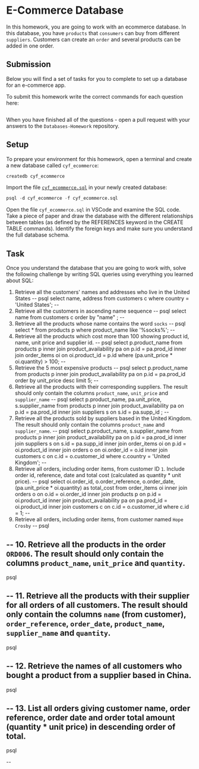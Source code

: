 # E-Commerce Database

In this homework, you are going to work with an ecommerce database. In this database, you have `products` that `consumers` can buy from different `suppliers`. Customers can create an `order` and several products can be added in one order.

## Submission

Below you will find a set of tasks for you to complete to set up a database for an e-commerce app.

To submit this homework write the correct commands for each question here:
```sql


```

When you have finished all of the questions - open a pull request with your answers to the `Databases-Homework` repository.

## Setup

To prepare your environment for this homework, open a terminal and create a new database called `cyf_ecommerce`:

```sql
createdb cyf_ecommerce
```

Import the file [`cyf_ecommerce.sql`](./cyf_ecommerce.sql) in your newly created database:

```sql
psql -d cyf_ecommerce -f cyf_ecommerce.sql
```

Open the file `cyf_ecommerce.sql` in VSCode and examine the SQL code. Take a piece of paper and draw the database with the different relationships between tables (as defined by the REFERENCES keyword in the CREATE TABLE commands). Identify the foreign keys and make sure you understand the full database schema.

## Task

Once you understand the database that you are going to work with, solve the following challenge by writing SQL queries using everything you learned about SQL:

1. Retrieve all the customers' names and addresses who live in the United States
-- 
psql
select name, address from customers c where country = 'United States';
--
2. Retrieve all the customers in ascending name sequence
--
psql
select name from customers c order by "name" ;
--
3. Retrieve all the products whose name contains the word `socks`
--
psql
select * from products p where product_name like '%socks%';
--
4. Retrieve all the products which cost more than 100 showing product id, name, unit price and supplier id.
--
psql
select p.product_name from products p 
inner join product_availability pa on p.id = pa.prod_id 
inner join order_items oi on oi.product_id = p.id 
where (pa.unit_price * oi.quantity) > 100;
--
5. Retrieve the 5 most expensive products
--
psql
select p.product_name from products p inner join product_availability pa 
on p.id = pa.prod_id
order by unit_price desc
limit 5;
--
6. Retrieve all the products with their corresponding suppliers. The result should only contain the columns `product_name`, `unit_price` and `supplier_name`
--
psql
select p.product_name, pa.unit_price, s.supplier_name from products p 
inner join product_availability pa on p.id = pa.prod_id
inner join suppliers s on s.id = pa.supp_id ;
--
7. Retrieve all the products sold by suppliers based in the United Kingdom. The result should only contain the columns `product_name` and `supplier_name`.
--
psql
select p.product_name, s.supplier_name from products p 
inner join product_availability pa on p.id = pa.prod_id
inner join suppliers s on s.id = pa.supp_id
inner join order_items oi on p.id = oi.product_id 
inner join orders o on oi.order_id = o.id 
inner join customers c on c.id = o.customer_id 
where c.country = 'United Kingdom';
--
8. Retrieve all orders, including order items, from customer ID `1`. Include order id, reference, date and total cost (calculated as quantity * unit price).
--
psql
select oi.order_id, o.order_reference, o.order_date, (pa.unit_price * oi.quantity) as total_cost from order_items oi 
inner join orders o on o.id = oi.order_id 
inner join products p on p.id = oi.product_id 
inner join product_availability pa on pa.prod_id = oi.product_id 
inner join customers c on c.id = o.customer_id 
where c.id = 1;
--
9. Retrieve all orders, including order items, from customer named `Hope Crosby`
--
psql

--
10. Retrieve all the products in the order `ORD006`. The result should only contain the columns `product_name`, `unit_price` and `quantity`.
--
psql

--
11. Retrieve all the products with their supplier for all orders of all customers. The result should only contain the columns `name` (from customer), `order_reference`, `order_date`, `product_name`, `supplier_name` and `quantity`.
--
psql

--
12. Retrieve the names of all customers who bought a product from a supplier based in China.
--
psql

--
13. List all orders giving customer name, order reference, order date and order total amount (quantity * unit price) in descending order of total.
--
psql

--


